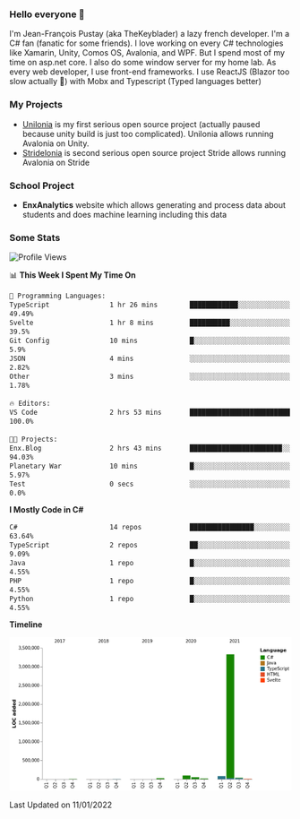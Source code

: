### Hello everyone 👋

I'm Jean-François Pustay (aka TheKeyblader) a lazy french developer. I'm a C# fan (fanatic for some friends). I love working on every C# technologies like Xamarin, Unity, Comos OS, Avalonia, and WPF.  But I spend most of my time on asp.net core. I also do some window server for my home lab. As every web developer, I use front-end frameworks. I use ReactJS (Blazor too slow actually 🙂) with Mobx and Typescript (Typed languages better)

### My Projects

* [Unilonia](https://github.com/TheKeyblader/Unilonia) is my first serious open source project (actually paused because unity build is just too complicated).
  Unilonia allows running Avalonia on Unity.
* [Stridelonia](https://github.com/TheKeyblader/Stridelonia) is second serious open source project
  Stride allows running Avalonia on Stride

### School Project

* __EnxAnalytics__ website which allows generating and process data about  students and does machine learning including this data 

### Some Stats

<!--START_SECTION:waka-->
![Profile Views](http://img.shields.io/badge/Profile%20Views-0-blue)

📊 **This Week I Spent My Time On** 

```text
💬 Programming Languages: 
TypeScript               1 hr 26 mins        ████████████░░░░░░░░░░░░░   49.49% 
Svelte                   1 hr 8 mins         ██████████░░░░░░░░░░░░░░░   39.5% 
Git Config               10 mins             █░░░░░░░░░░░░░░░░░░░░░░░░   5.9% 
JSON                     4 mins              ░░░░░░░░░░░░░░░░░░░░░░░░░   2.82% 
Other                    3 mins              ░░░░░░░░░░░░░░░░░░░░░░░░░   1.78%

🔥 Editors: 
VS Code                  2 hrs 53 mins       █████████████████████████   100.0%

🐱‍💻 Projects: 
Enx.Blog                 2 hrs 43 mins       ███████████████████████░░   94.03% 
Planetary War            10 mins             █░░░░░░░░░░░░░░░░░░░░░░░░   5.97% 
Test                     0 secs              ░░░░░░░░░░░░░░░░░░░░░░░░░   0.0%

```

**I Mostly Code in C#** 

```text
C#                       14 repos            ████████████████░░░░░░░░░   63.64% 
TypeScript               2 repos             ██░░░░░░░░░░░░░░░░░░░░░░░   9.09% 
Java                     1 repo              █░░░░░░░░░░░░░░░░░░░░░░░░   4.55% 
PHP                      1 repo              █░░░░░░░░░░░░░░░░░░░░░░░░   4.55% 
Python                   1 repo              █░░░░░░░░░░░░░░░░░░░░░░░░   4.55%

```


**Timeline**

![Chart not found](https://raw.githubusercontent.com/TheKeyblader/TheKeyblader/main/charts/bar_graph.png) 


 Last Updated on 11/01/2022
<!--END_SECTION:waka-->

<!--
**TheKeyblader/TheKeyblader** is a ✨ _special_ ✨ repository because its `README.md` (this file) appears on your GitHub profile.

Here are some ideas to get you started:

- 🔭 I’m currently working on ...
- 🌱 I’m currently learning ...
- 👯 I’m looking to collaborate on ...
- 🤔 I’m looking for help with ...
- 💬 Ask me about ...
- 📫 How to reach me: ...
- 😄 Pronouns: ...
- ⚡ Fun fact: ...
-->
